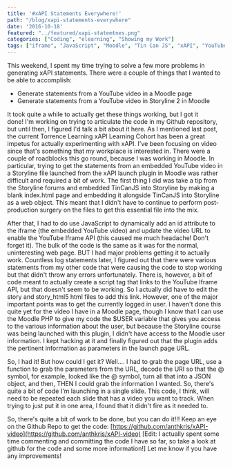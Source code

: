 ```yaml
---
title: '#xAPI Statements Everywhere!'
path: "/blog/xapi-statements-everywhere"
date: '2016-10-18'
featured: "../featured/xapi-statemtnes.png"
categories: ["Coding", "elearning", "Showing my Work"]
tags: ["iframe", "JavaScript", "Moodle", "Tin Can JS", "xAPI", "YouTube"]
---
```


This weekend, I spent my time trying to solve a few more problems in generating xAPI statements. There were a couple of things that I wanted to be able to accomplish:

*   Generate statements from a YouTube video in a Moodle page
*   Generate statements from a YouTube video in Storyline 2 in Moodle

It took quite a while to actually get these things working, but I got it done! I'm working on trying to articulate the code in my Github repository, but until then, I figured I'd talk a bit about it here. As I mentioned last post, the current Torrence Learning xAPI Learning Cohort has been a great impetus for actually experimenting with xAPI. I've been focusing on video since that's something that my workplace is interested in. There were a couple of roadblocks this go round, because I was working in Moodle. In particular, trying to get the statements from an embedded YouTube video in a Storyline file launched from the xAPI launch plugin in Moodle was rather difficult and required a bit of work. The first thing I did was take a tip from the Storyline forums and embedded TinCanJS into Storyline by making a blank index.html page and embedding it alongside TinCanJS into Storyline as a web object. This meant that I didn't have to continue to perform post-production surgery on the files to get this essential file into the mix.

After that, I had to do use JavaScript to dynamically add an id attribute to the iframe (the embedded YouTube video) and update the video URL to enable the YouTube Iframe API (this caused me much headache! Don't forget it). The bulk of the code is the same as it was for the normal, uninteresting web page. BUT I had major problems getting it to actually work. Countless log statements later, I figured out that there were various statements from my other code that were causing the code to stop working but that didn't throw any errors unfortunately. There is, however, a bit of code meant to actually create a script tag that links to the YouTube Iframe API, but that doesn't seem to be working. So I actually did have to edit the story and story_html5 html files to add this link. However, one of the major important points was to get the currently logged in user. I haven't done this quite yet for the video I have in a Moodle page, though I know that I can use the Moodle PHP to give my code the $USER variable that gives you access to the various information about the user, but because the Storyline course was being launched with this plugin, I didn't have access to the Moodle user information. I kept hacking at it and finally figured out that the plugin adds the pertinent information as parameters in the launch page URL.

So, I had it! But how could I get it? Well.... I had to grab the page URL, use a function to grab the parameters from the URL, decode the URI so that the @ symbol, for example, looked like the @ symbol, turn all that into a JSON object, and then, THEN I could grab the information I wanted. So, there's quite a bit of code I'm launching in a single slide. This code, I think, will need to be repeated each slide that has a video you want to track. When trying to just put it in one area, I found that it didn't fire as it needed to.

So, there's quite a bit of work to be done, but you can do it!!! Keep an eye on the Github Repo to get the code: [https://github.com/anthkris/xAPI-video](https://github.com/anthkris/xAPI-video) [Edit: I actually spent some time commenting and committing the code I have so far, so take a look at github for the code and some more information!] Let me know if you have any improvements!
